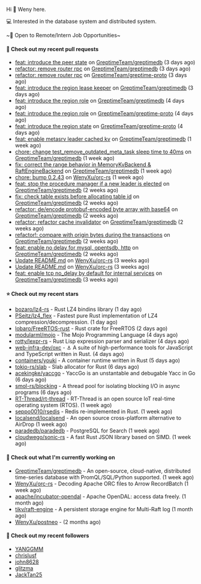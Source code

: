 Hi 👋 Weny here.

💻 Interested in the database system and distributed system.

~🍺 Open to Remote/Intern Job Opportunities~

#### 🔨 Check out my recent pull requests

- [feat: introduce the peer state](https://github.com/GreptimeTeam/greptimedb/pull/2649) on [GreptimeTeam/greptimedb](https://github.com/GreptimeTeam/greptimedb) (3 days ago)
- [refactor: remove router rpc](https://github.com/GreptimeTeam/greptimedb/pull/2646) on [GreptimeTeam/greptimedb](https://github.com/GreptimeTeam/greptimedb) (3 days ago)
- [refactor: remove router rpc](https://github.com/GreptimeTeam/greptime-proto/pull/114) on [GreptimeTeam/greptime-proto](https://github.com/GreptimeTeam/greptime-proto) (3 days ago)
- [feat: introduce the region lease keeper](https://github.com/GreptimeTeam/greptimedb/pull/2645) on [GreptimeTeam/greptimedb](https://github.com/GreptimeTeam/greptimedb) (3 days ago)
- [feat: introduce the region role](https://github.com/GreptimeTeam/greptimedb/pull/2640) on [GreptimeTeam/greptimedb](https://github.com/GreptimeTeam/greptimedb) (4 days ago)
- [feat: introduce the region role](https://github.com/GreptimeTeam/greptime-proto/pull/113) on [GreptimeTeam/greptime-proto](https://github.com/GreptimeTeam/greptime-proto) (4 days ago)
- [feat: introduce the region state](https://github.com/GreptimeTeam/greptime-proto/pull/112) on [GreptimeTeam/greptime-proto](https://github.com/GreptimeTeam/greptime-proto) (4 days ago)
- [feat: enable metasrv leader cached kv](https://github.com/GreptimeTeam/greptimedb/pull/2629) on [GreptimeTeam/greptimedb](https://github.com/GreptimeTeam/greptimedb) (1 week ago)
- [chore: change test_remove_outdated_meta_task sleep time to 40ms](https://github.com/GreptimeTeam/greptimedb/pull/2620) on [GreptimeTeam/greptimedb](https://github.com/GreptimeTeam/greptimedb) (1 week ago)
- [fix: correct the range behavior in MemoryKvBackend &amp; RaftEngineBackend](https://github.com/GreptimeTeam/greptimedb/pull/2615) on [GreptimeTeam/greptimedb](https://github.com/GreptimeTeam/greptimedb) (1 week ago)
- [chore: bump 0.2.43](https://github.com/WenyXu/orc-rs/pull/10) on [WenyXu/orc-rs](https://github.com/WenyXu/orc-rs) (1 week ago)
- [feat: stop the procedure manager if a new leader is elected](https://github.com/GreptimeTeam/greptimedb/pull/2576) on [GreptimeTeam/greptimedb](https://github.com/GreptimeTeam/greptimedb) (2 weeks ago)
- [fix: check table exists before allocating table id](https://github.com/GreptimeTeam/greptimedb/pull/2546) on [GreptimeTeam/greptimedb](https://github.com/GreptimeTeam/greptimedb) (2 weeks ago)
- [refactor: de/encode protobuf-encoded byte array with base64](https://github.com/GreptimeTeam/greptimedb/pull/2545) on [GreptimeTeam/greptimedb](https://github.com/GreptimeTeam/greptimedb) (2 weeks ago)
- [refactor: refactor cache invalidator](https://github.com/GreptimeTeam/greptimedb/pull/2540) on [GreptimeTeam/greptimedb](https://github.com/GreptimeTeam/greptimedb) (2 weeks ago)
- [refactor!: compare with origin bytes during the transactions](https://github.com/GreptimeTeam/greptimedb/pull/2538) on [GreptimeTeam/greptimedb](https://github.com/GreptimeTeam/greptimedb) (2 weeks ago)
- [feat: enable no delay for mysql, opentsdb, http](https://github.com/GreptimeTeam/greptimedb/pull/2530) on [GreptimeTeam/greptimedb](https://github.com/GreptimeTeam/greptimedb) (2 weeks ago)
- [Update README.md](https://github.com/WenyXu/orc-rs/pull/8) on [WenyXu/orc-rs](https://github.com/WenyXu/orc-rs) (3 weeks ago)
- [Update README.md](https://github.com/WenyXu/orc-rs/pull/7) on [WenyXu/orc-rs](https://github.com/WenyXu/orc-rs) (3 weeks ago)
- [feat: enable tcp no_delay by default for internal services](https://github.com/GreptimeTeam/greptimedb/pull/2527) on [GreptimeTeam/greptimedb](https://github.com/GreptimeTeam/greptimedb) (3 weeks ago)

#### ⭐ Check out my recent stars

- [bozaro/lz4-rs](https://github.com/bozaro/lz4-rs) - Rust LZ4 bindins library (1 day ago)
- [PSeitz/lz4_flex](https://github.com/PSeitz/lz4_flex) - Fastest pure Rust implementation of LZ4 compression/decompression. (1 day ago)
- [lobaro/FreeRTOS-rust](https://github.com/lobaro/FreeRTOS-rust) - Rust crate for FreeRTOS (2 days ago)
- [modularml/mojo](https://github.com/modularml/mojo) - The Mojo Programming Language (4 days ago)
- [rotty/lexpr-rs](https://github.com/rotty/lexpr-rs) - Rust Lisp expression parser and serializer (4 days ago)
- [web-infra-dev/oxc](https://github.com/web-infra-dev/oxc) - ⚓ A suite of high-performance tools for JavaScript and TypeScript written in Rust. (4 days ago)
- [containers/youki](https://github.com/containers/youki) - A container runtime written in Rust (5 days ago)
- [tokio-rs/slab](https://github.com/tokio-rs/slab) - Slab allocator for Rust (6 days ago)
- [acekingke/yaccgo](https://github.com/acekingke/yaccgo) - YaccGo is an unstantable and debugable Yacc in Go (6 days ago)
- [smol-rs/blocking](https://github.com/smol-rs/blocking) - A thread pool for isolating blocking I/O in async programs (6 days ago)
- [RT-Thread/rt-thread](https://github.com/RT-Thread/rt-thread) - RT-Thread is an open source IoT real-time operating system (RTOS). (1 week ago)
- [seppo0010/rsedis](https://github.com/seppo0010/rsedis) - Redis re-implemented in Rust. (1 week ago)
- [localsend/localsend](https://github.com/localsend/localsend) - An open source cross-platform alternative to AirDrop (1 week ago)
- [paradedb/paradedb](https://github.com/paradedb/paradedb) - PostgreSQL for Search (1 week ago)
- [cloudwego/sonic-rs](https://github.com/cloudwego/sonic-rs) - A fast Rust JSON library based on SIMD. (1 week ago)

#### 👷 Check out what I'm currently working on

- [GreptimeTeam/greptimedb](https://github.com/GreptimeTeam/greptimedb) - An open-source, cloud-native, distributed time-series database with PromQL/SQL/Python supported. (1 week ago)
- [WenyXu/orc-rs](https://github.com/WenyXu/orc-rs) - Decoding Apache ORC files to Arrow RecordBatch (1 week ago)
- [apache/incubator-opendal](https://github.com/apache/incubator-opendal) - Apache OpenDAL: access data freely. (1 month ago)
- [tikv/raft-engine](https://github.com/tikv/raft-engine) - A persistent storage engine for Multi-Raft log (1 month ago)
- [WenyXu/postneo](https://github.com/WenyXu/postneo) -  (2 months ago)

#### 👯 Check out my recent followers

- [YANGGMM](https://github.com/YANGGMM)
- [chrislusf](https://github.com/chrislusf)
- [john8628](https://github.com/john8628)
- [glitzma](https://github.com/glitzma)
- [JackTan25](https://github.com/JackTan25)


